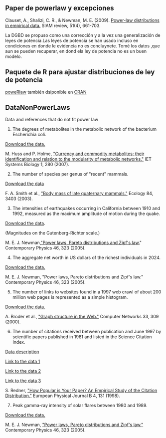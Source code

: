 ## Paper de powerlaw y excepciones

Clauset, A., Shalizi, C. R., & Newman, M. E. (2009). [Power-law distributions in empirical data.](https://arxiv.org/pdf/0706.1062.pdf;) SIAM review, 51(4), 661-703.

La DGBD se propuso como una corrección y a la vez una generalización de leyes de potencia.Las leyes de potencia se han usado incluso en condiciones en donde le evidencia no es concluynete. Tomé los datos ,que aun se pueden recuperar,  en dond ela ley de potencia no es un buen modelo.

## Paquete de R para ajustar distribuciones de ley de potencia

[poweRlaw](https://github.com/csgillespie/poweRlaw) también dsiponible en [CRAN](https://cran.r-project.org/web/packages/poweRlaw/index.html)



## DataNonPowerLaws
Data and references that do not fit power law


1. The degrees of metabolites in the metabolic network of the bacterium Escherichia coli.
 
[Download the data.](Data/ecoli-degree.txt)


M. Huss and P. Holme, ["Currency and commodity metabolites: their identification and relation to the modularity of metabolic networks."](http://arxiv.org/abs/q-bio/0603038) IET Systems Biology 1, 280 (2007).

2. The number of species per genus of "recent" mammals.
   
[Download the data](Data/MOMv3.3.txt)

F. A. Smith et al., ["Body mass of late quaternary mammals."](http://dx.doi.org/10.1890/02-9003) Ecology 84, 3403 (2003).


3. The intensities of earthquakes occurring in California between 1910 and 1992, measured as the maximum amplitude of motion during the quake.
   
[Download the data](Data/quakes.txt). 

(Magnitudes on the Gutenberg-Richter scale.)

M. E. J. Newman,["Power laws, Pareto distributions and Zipf's law.](http://arxiv.org/abs/cond-mat/0412004)" Contemporary Physics 46, 323 (2005).

4. The aggregate net worth in US dollars of the richest individuals in 2024.
   
[Download the data.](/Data/Data/Billionaires_Statistics_Dataset_Two_Columns.tsv) 

M. E. J. Newman, "Power laws, Pareto distributions and Zipf's law." Contemporary Physics 46, 323 (2005).


5. The number of links to websites found in a 1997 web crawl of about 200 million web pages is represented as a simple histogram.
   
[Download the data.](Data/weblinks.hist)

A. Broder et al., ["Graph structure in the Web."](http://dx.doi.org/10.1016/S1389-1286(00)00083-9) Computer Networks 33, 309 (2000).

6. The number of citations received between publication and June 1997 by scientific papers published in 1981 and listed in the Science Citation Index.

[Data description](https://physics.bu.edu/~redner/projects/citation/index.html)

[Link to the data 1](Data/CitationCount1120TopPhysiciste1981_1997.txt)

[Link to the data 2](Data/CitationDistributionISICataloguedPapers.txt)

[Link to the data 3](Data/CitationDistributionISICataloguedPapers.txt)


S. Redner, ["How Popular is Your Paper? An Empirical Study of the Citation Distribution."](http://arxiv.org/abs/cond-mat/9804163) European Physical Journal B 4, 131 (1998).

7. Peak gamma-ray intensity of solar flares between 1980 and 1989.
   
[Download the data.](Data/flares.txt)

M. E. J. Newman, ["Power laws, Pareto distributions and Zipf's law."](http://arxiv.org/abs/cond-mat/0412004) Contemporary Physics 46, 323 (2005).







